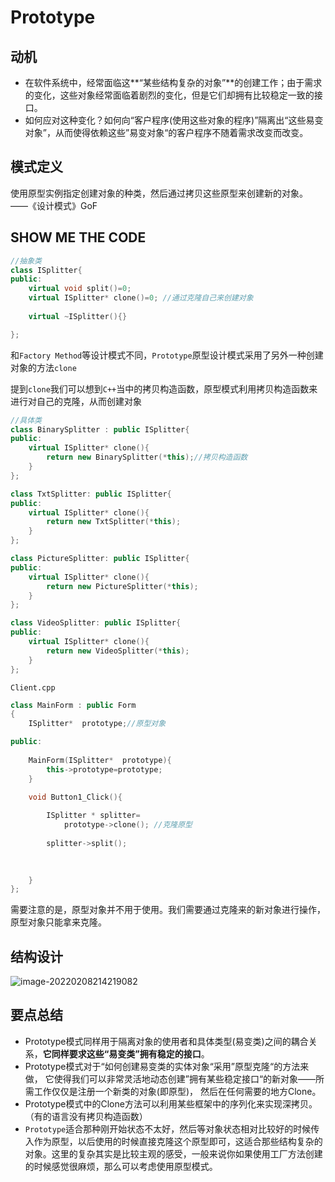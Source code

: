 # Prototype

## 动机

- 在软件系统中，经常面临这**“某些结构复杂的对象”**的创建工作；由于需求的变化，这些对象经常面临着剧烈的变化，但是它们却拥有比较稳定一致的接口。
- 如何应对这种变化？如何向“客户程序(使用这些对象的程序)”隔离出“这些易变对象”，从而使得依赖这些”易变对象“的客户程序不随着需求改变而改变。

## 模式定义

使用原型实例指定创建对象的种类，然后通过拷贝这些原型来创建新的对象。 ——《设计模式》GoF

## SHOW ME THE CODE

```CPP
//抽象类
class ISplitter{
public:
    virtual void split()=0;
    virtual ISplitter* clone()=0; //通过克隆自己来创建对象
    
    virtual ~ISplitter(){}

};
```

和`Factory Method`等设计模式不同，`Prototype`原型设计模式采用了另外一种创建对象的方法`clone`

提到`clone`我们可以想到`C++`当中的拷贝构造函数，原型模式利用拷贝构造函数来进行对自己的克隆，从而创建对象

```cpp
//具体类
class BinarySplitter : public ISplitter{
public:
    virtual ISplitter* clone(){
        return new BinarySplitter(*this);//拷贝构造函数
    }
};

class TxtSplitter: public ISplitter{
public:
    virtual ISplitter* clone(){
        return new TxtSplitter(*this);
    }
};

class PictureSplitter: public ISplitter{
public:
    virtual ISplitter* clone(){
        return new PictureSplitter(*this);
    }
};

class VideoSplitter: public ISplitter{
public:
    virtual ISplitter* clone(){
        return new VideoSplitter(*this);
    }
};

```

`Client.cpp`

```CPP
class MainForm : public Form
{
    ISplitter*  prototype;//原型对象

public:
    
    MainForm(ISplitter*  prototype){
        this->prototype=prototype;
    }
    
	void Button1_Click(){

		ISplitter * splitter=
            prototype->clone(); //克隆原型
        
        splitter->split();
        
        

	}
};

```

需要注意的是，原型对象并不用于使用。我们需要通过克隆来的新对象进行操作，原型对象只能拿来克隆。

## 结构设计

![image-20220208214219082](https://s2.loli.net/2022/02/08/iw4TaC2LsIdM8lV.png)

## 要点总结

- Prototype模式同样用于隔离对象的使用者和具体类型(易变类)之间的耦合关系，**它同样要求这些“易变类”拥有稳定的接口**。
- Prototype模式对于“如何创建易变类的实体对象“采用”原型克隆“的方法来做， 它使得我们可以非常灵活地动态创建”拥有某些稳定接口“的新对象——所需工作仅仅是注册一个新类的对象(即原型)， 然后在任何需要的地方Clone。
- Prototype模式中的Clone方法可以利用某些框架中的序列化来实现深拷贝。（有的语言没有拷贝构造函数）
- `Prototype`适合那种刚开始状态不太好，然后等对象状态相对比较好的时候传入作为原型，以后使用的时候直接克隆这个原型即可，这适合那些结构复杂的对象。这里的复杂其实是比较主观的感受，一般来说你如果使用工厂方法创建的时候感觉很麻烦，那么可以考虑使用原型模式。